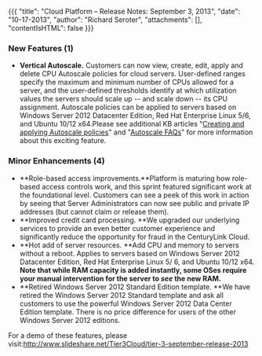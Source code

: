 {{{
  "title": "Cloud Platform – Release Notes: September 3, 2013",
  "date": "10-17-2013",
  "author": "Richard Seroter",
  "attachments": [],
  "contentIsHTML": false
}}}

### New Features (1)

* **Vertical Autoscale.** Customers can now view, create, edit, apply and delete CPU Autoscale policies for cloud servers. User-defined ranges specify the maximum and minimum number of CPUs allowed for a server, and the user-defined thresholds identify at which utilization values the servers should scale up -- and scale down -- its CPU assignment. Autoscale policies can be applied to servers based on Windows Server 2012 Datacenter Edition, Red Hat Enterprise Linux 5/6, and Ubuntu 10/12 x64.Please see additional KB articles "<a href="../../General/Autoscale/creating-and-applying-autoscale-policies.md">Creating and applying Autoscale policies</a>" and "<a href="../../General/Autoscale/autoscale-faq.md">Autoscale FAQs</a>" for more information about this exciting feature.

### Minor Enhancements (4)

* **Role-based access improvements.**Platform is maturing how role-based access controls work, and this sprint featured significant work at the foundational level. Customers can see a peek of this work in action by seeing that Server
    Administrators can now see public and private IP addresses (but cannot claim or release them).
* **Improved credit card processing. **We upgraded our underlying services to provide an even better customer experience and significantly reduce the opportunity for fraud in the CenturyLink Cloud.
* **Hot add of server resources. **Add CPU and memory to servers without a reboot. Applies to servers based on Windows Server 2012 Datacenter Edition, Red Hat Enterprise Linux 5/ 6, and Ubuntu 10/12 x64. **Note that while RAM capacity is added instantly, some OSes require your manual intervention for the server to *see* the new RAM.**
* **Retired Windows Server 2012 Standard Edition template. **We have retired the Windows Server 2012 Standard template and ask all customers to use the powerful Windows Server 2012 Data Center Edition template. There is no price difference
    for users of the other Windows Server 2012 editions.

For a demo of these features, please visit:<a href="http://www.slideshare.net/Tier3Cloud/tier-3-september-release-2013">http://www.slideshare.net/Tier3Cloud/tier-3-september-release-2013</a>
